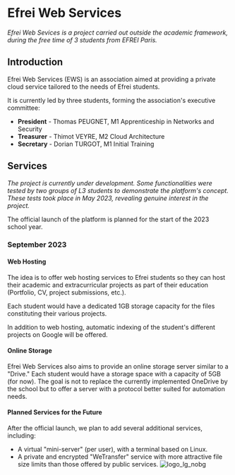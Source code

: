 # Efrei Web Services

*Efrei Web Sevices is a project carried out outside the academic framework, during the free time of 3 students from EFREI Paris.*

## Introduction

Efrei Web Services (EWS) is an association aimed at providing a private cloud service tailored to the needs of Efrei students.

It is currently led by three students, forming the association's executive committee:

- **President** - Thomas PEUGNET, M1 Apprenticeship in Networks and Security
- **Treasurer** - Thimot VEYRE, M2 Cloud Architecture
- **Secretary** - Dorian TURGOT, M1 Initial Training

## Services

*The project is currently under development. Some functionalities were tested by two groups of L3 students to demonstrate the platform's concept. These tests took place in May 2023, revealing genuine interest in the project.*

The official launch of the platform is planned for the start of the 2023 school year.

### **September 2023**

#### **Web Hosting**

The idea is to offer web hosting services to Efrei students so they can host their academic and extracurricular projects as part of their education (Portfolio, CV, project submissions, etc.).

Each student would have a dedicated 1GB storage capacity for the files constituting their various projects.

In addition to web hosting, automatic indexing of the student's different projects on Google will be offered.

#### **Online Storage**

Efrei Web Services also aims to provide an online storage server similar to a "Drive." Each student would have a storage space with a capacity of 5GB (for now). The goal is not to replace the currently implemented OneDrive by the school but to offer a server with a protocol better suited for automation needs.

#### **Planned Services for the Future**

After the official launch, we plan to add several additional services, including:

- A virtual "mini-server" (per user), with a terminal based on Linux.
- A private and encrypted "WeTransfer" service with more attractive file size limits than those offered by public services.
![logo_lg_nobg](https://templates.stg.efrei.ws/images/logo_lg_nobg.png)

